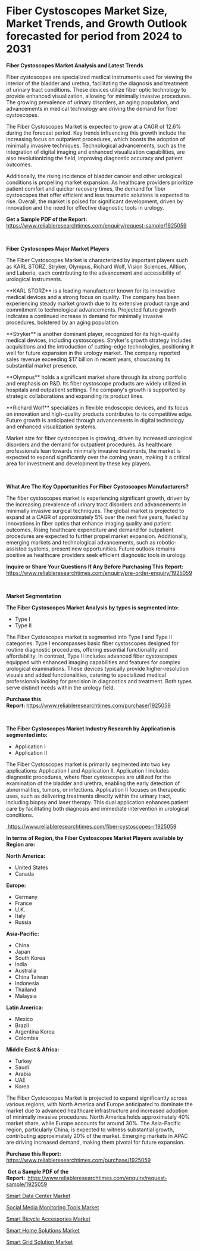 <p><h1>Fiber Cystoscopes Market Size, Market Trends, and Growth Outlook forecasted for period from 2024 to 2031</h1></p><p><strong>Fiber Cystoscopes Market Analysis and Latest Trends</strong></p>
<p><p>Fiber cystoscopes are specialized medical instruments used for viewing the interior of the bladder and urethra, facilitating the diagnosis and treatment of urinary tract conditions. These devices utilize fiber optic technology to provide enhanced visualization, allowing for minimally invasive procedures. The growing prevalence of urinary disorders, an aging population, and advancements in medical technology are driving the demand for fiber cystoscopes.</p><p>The Fiber Cystoscopes Market is expected to grow at a CAGR of 12.6% during the forecast period. Key trends influencing this growth include the increasing focus on outpatient procedures, which boosts the adoption of minimally invasive techniques. Technological advancements, such as the integration of digital imaging and enhanced visualization capabilities, are also revolutionizing the field, improving diagnostic accuracy and patient outcomes.</p><p>Additionally, the rising incidence of bladder cancer and other urological conditions is propelling market expansion. As healthcare providers prioritize patient comfort and quicker recovery times, the demand for fiber cystoscopes that offer efficient and less traumatic solutions is expected to rise. Overall, the market is poised for significant development, driven by innovation and the need for effective diagnostic tools in urology.</p></p>
<p><strong>Get a Sample PDF of the Report:&nbsp;</strong> <a href="https://www.reliableresearchtimes.com/enquiry/request-sample/1925059?utm_campaign=1393&utm_medium=2&utm_source=Github&utm_content=ia&utm_term=24102024&utm_id=fiber-cystoscopes">https://www.reliableresearchtimes.com/enquiry/request-sample/1925059</a></p>
<p>&nbsp;</p>
<p><strong>Fiber Cystoscopes Major Market Players</strong></p>
<p><p>The Fiber Cystoscopes Market is characterized by important players such as KARL STORZ, Stryker, Olympus, Richard Wolf, Vision Sciences, Alltion, and Laborie, each contributing to the advancement and accessibility of urological instruments.</p><p>**KARL STORZ** is a leading manufacturer known for its innovative medical devices and a strong focus on quality. The company has been experiencing steady market growth due to its extensive product range and commitment to technological advancements. Projected future growth indicates a continued increase in demand for minimally invasive procedures, bolstered by an aging population.</p><p>**Stryker** is another dominant player, recognized for its high-quality medical devices, including cystoscopes. Stryker's growth strategy includes acquisitions and the introduction of cutting-edge technologies, positioning it well for future expansion in the urology market. The company reported sales revenue exceeding $17 billion in recent years, showcasing its substantial market presence.</p><p>**Olympus** holds a significant market share through its strong portfolio and emphasis on R&D. Its fiber cystoscope products are widely utilized in hospitals and outpatient settings. The company's growth is supported by strategic collaborations and expanding its product lines.</p><p>**Richard Wolf** specializes in flexible endoscopic devices, and its focus on innovation and high-quality products contributes to its competitive edge. Future growth is anticipated through advancements in digital technology and enhanced visualization systems.</p><p>Market size for fiber cystoscopes is growing, driven by increased urological disorders and the demand for outpatient procedures. As healthcare professionals lean towards minimally invasive treatments, the market is expected to expand significantly over the coming years, making it a critical area for investment and development by these key players.</p></p>
<p>&nbsp;</p>
<p><strong>What Are The Key Opportunities For Fiber Cystoscopes Manufacturers?</strong></p>
<p><p>The fiber cystoscopes market is experiencing significant growth, driven by the increasing prevalence of urinary tract disorders and advancements in minimally invasive surgical techniques. The global market is projected to expand at a CAGR of approximately 5% over the next five years, fueled by innovations in fiber optics that enhance imaging quality and patient outcomes. Rising healthcare expenditure and demand for outpatient procedures are expected to further propel market expansion. Additionally, emerging markets and technological advancements, such as robotic-assisted systems, present new opportunities. Future outlook remains positive as healthcare providers seek efficient diagnostic tools in urology.</p></p>
<p><strong>Inquire or Share Your Questions If Any Before Purchasing This Report:</strong> <a href="https://www.reliableresearchtimes.com/enquiry/pre-order-enquiry/1925059?utm_campaign=1393&utm_medium=2&utm_source=Github&utm_content=ia&utm_term=24102024&utm_id=fiber-cystoscopes">https://www.reliableresearchtimes.com/enquiry/pre-order-enquiry/1925059</a></p>
<p>&nbsp;</p>
<p><strong>Market Segmentation</strong></p>
<p><strong>The Fiber Cystoscopes Market Analysis by types is segmented into:</strong></p>
<p><ul><li>Type I</li><li>Type II</li></ul></p>
<p><p>The Fiber Cystoscopes market is segmented into Type I and Type II categories. Type I encompasses basic fiber cystoscopes designed for routine diagnostic procedures, offering essential functionality and affordability. In contrast, Type II includes advanced fiber cystoscopes equipped with enhanced imaging capabilities and features for complex urological examinations. These devices typically provide higher-resolution visuals and added functionalities, catering to specialized medical professionals looking for precision in diagnostics and treatment. Both types serve distinct needs within the urology field.</p></p>
<p><strong>Purchase this Report:&nbsp;</strong><a href="https://www.reliableresearchtimes.com/purchase/1925059?utm_campaign=1393&utm_medium=2&utm_source=Github&utm_content=ia&utm_term=24102024&utm_id=fiber-cystoscopes">https://www.reliableresearchtimes.com/purchase/1925059</a></p>
<p>&nbsp;</p>
<p><strong>The Fiber Cystoscopes Market Industry Research by Application is segmented into:</strong></p>
<p><ul><li>Application I</li><li>Application II</li></ul></p>
<p><p>The Fiber Cystoscopes market is primarily segmented into two key applications: Application I and Application II. Application I includes diagnostic procedures, where fiber cystoscopes are utilized for the examination of the bladder and urethra, enabling the early detection of abnormalities, tumors, or infections. Application II focuses on therapeutic uses, such as delivering treatments directly within the urinary tract, including biopsy and laser therapy. This dual application enhances patient care by facilitating both diagnosis and immediate intervention in urological conditions.</p></p>
<p><a href="https://www.reliableresearchtimes.com/fiber-cystoscopes-r1925059?utm_campaign=1393&utm_medium=2&utm_source=Github&utm_content=ia&utm_term=24102024&utm_id=fiber-cystoscopes">&nbsp;https://www.reliableresearchtimes.com/fiber-cystoscopes-r1925059</a></p>
<p><strong>In terms of Region, the Fiber Cystoscopes Market Players available by Region are:</strong></p>
<p>
    <p> <strong> North America: </strong>
        <ul>
            <li>United States</li>
            <li>Canada</li>
        </ul>
        </p> 
    <p> <strong> Europe: </strong>
        <ul>
            <li>Germany</li>
            <li>France</li>
            <li>U.K.</li>
            <li>Italy</li>
            <li>Russia</li>
        </ul>
        </p> 
    <p> <strong> Asia-Pacific: </strong>
        <ul>
            <li>China</li>
            <li>Japan</li>
            <li>South Korea</li>
            <li>India</li>
            <li>Australia</li>
            <li>China Taiwan</li>
            <li>Indonesia</li>
            <li>Thailand</li>
            <li>Malaysia</li>
        </ul>
        </p> 
    <p> <strong> Latin America: </strong>
        <ul>
            <li>Mexico</li>
            <li>Brazil</li>
            <li>Argentina Korea</li>
            <li>Colombia</li>
        </ul>
        </p> 
    <p> <strong> Middle East & Africa: </strong>
        <ul>
            <li>Turkey</li>
            <li>Saudi</li>
            <li>Arabia</li>
            <li>UAE</li>
            <li>Korea</li>
        </ul>
    </p>
    </p>
<p><p>The Fiber Cystoscopes Market is projected to expand significantly across various regions, with North America and Europe anticipated to dominate the market due to advanced healthcare infrastructure and increased adoption of minimally invasive procedures. North America holds approximately 40% market share, while Europe accounts for around 30%. The Asia-Pacific region, particularly China, is expected to witness substantial growth, contributing approximately 20% of the market. Emerging markets in APAC are driving increased demand, making them pivotal for future expansion.</p></p>
<p><strong>Purchase this Report: </strong><a href="https://www.reliableresearchtimes.com/purchase/1925059?utm_campaign=1393&utm_medium=2&utm_source=Github&utm_content=ia&utm_term=24102024&utm_id=fiber-cystoscopes">https://www.reliableresearchtimes.com/purchase/1925059</a></p>
<p>&nbsp;<strong>Get a Sample PDF of the Report:&nbsp;&nbsp;</strong><a href="https://www.reliableresearchtimes.com/enquiry/request-sample/1925059?utm_campaign=1393&utm_medium=2&utm_source=Github&utm_content=ia&utm_term=24102024&utm_id=fiber-cystoscopes">https://www.reliableresearchtimes.com/enquiry/request-sample/1925059</a></p>
<p><strong></strong></p>
<p><p><a href="https://www.linkedin.com/pulse/smart-data-center-market-shifts-strategic-analysis-2024-2031-pj7uc?utm_campaign=1393&utm_medium=2&utm_source=Github&utm_content=ia&utm_term=24102024&utm_id=fiber-cystoscopes">Smart Data Center Market</a></p><p><a href="https://www.linkedin.com/pulse/global-social-media-monitoring-tools-market-analysis-key-zdtbc?utm_campaign=1393&utm_medium=2&utm_source=Github&utm_content=ia&utm_term=24102024&utm_id=fiber-cystoscopes">Social Media Monitoring Tools Market</a></p><p><a href="https://www.linkedin.com/pulse/booming-smart-bicycle-accessories-market-sector-analysis-growth-mwt7c?utm_campaign=1393&utm_medium=2&utm_source=Github&utm_content=ia&utm_term=24102024&utm_id=fiber-cystoscopes">Smart Bicycle Accessories Market</a></p><p><a href="https://www.linkedin.com/pulse/exploring-smart-home-solutions-market-dynamics-global-s5xxc?utm_campaign=1393&utm_medium=2&utm_source=Github&utm_content=ia&utm_term=24102024&utm_id=fiber-cystoscopes">Smart Home Solutions Market</a></p><p><a href="https://www.linkedin.com/pulse/smart-grid-solution-market2024-2031-industry-insights-investment-9gwpc?utm_campaign=1393&utm_medium=2&utm_source=Github&utm_content=ia&utm_term=24102024&utm_id=fiber-cystoscopes">Smart Grid Solution Market</a></p></p>